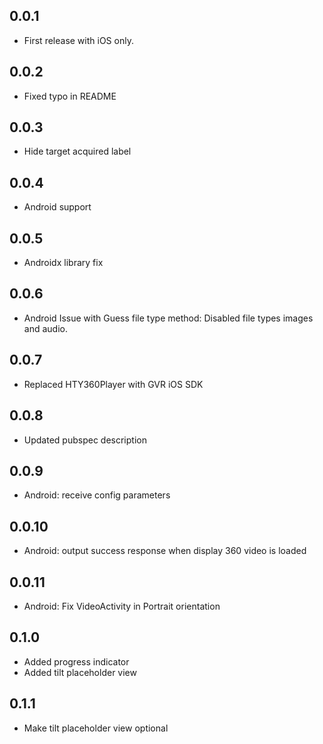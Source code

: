## 0.0.1

* First release with iOS only.

## 0.0.2

* Fixed typo in README

## 0.0.3

* Hide target acquired label

## 0.0.4

* Android support

## 0.0.5

* Androidx library fix

## 0.0.6

* Android Issue with Guess file type method:  Disabled file types images and audio.

## 0.0.7

* Replaced HTY360Player with GVR iOS SDK

## 0.0.8

* Updated pubspec description

## 0.0.9
* Android: receive config parameters

## 0.0.10

* Android: output success response when display 360 video is loaded 

## 0.0.11

* Android: Fix VideoActivity in Portrait orientation

## 0.1.0

* Added progress indicator
* Added tilt placeholder view

## 0.1.1

* Make tilt placeholder view optional
